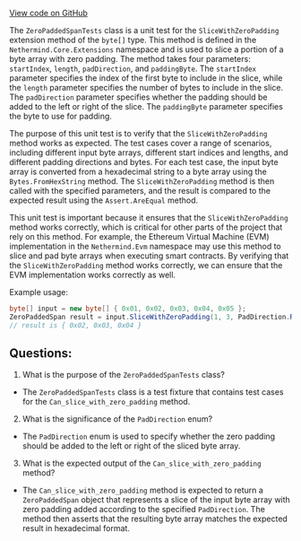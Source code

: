 [View code on GitHub](https://github.com/nethermindeth/nethermind/Nethermind.Evm.Test/ZeroPaddedSpanTests.cs)

The `ZeroPaddedSpanTests` class is a unit test for the `SliceWithZeroPadding` extension method of the `byte[]` type. This method is defined in the `Nethermind.Core.Extensions` namespace and is used to slice a portion of a byte array with zero padding. The method takes four parameters: `startIndex`, `length`, `padDirection`, and `paddingByte`. The `startIndex` parameter specifies the index of the first byte to include in the slice, while the `length` parameter specifies the number of bytes to include in the slice. The `padDirection` parameter specifies whether the padding should be added to the left or right of the slice. The `paddingByte` parameter specifies the byte to use for padding.

The purpose of this unit test is to verify that the `SliceWithZeroPadding` method works as expected. The test cases cover a range of scenarios, including different input byte arrays, different start indices and lengths, and different padding directions and bytes. For each test case, the input byte array is converted from a hexadecimal string to a byte array using the `Bytes.FromHexString` method. The `SliceWithZeroPadding` method is then called with the specified parameters, and the result is compared to the expected result using the `Assert.AreEqual` method.

This unit test is important because it ensures that the `SliceWithZeroPadding` method works correctly, which is critical for other parts of the project that rely on this method. For example, the Ethereum Virtual Machine (EVM) implementation in the `Nethermind.Evm` namespace may use this method to slice and pad byte arrays when executing smart contracts. By verifying that the `SliceWithZeroPadding` method works correctly, we can ensure that the EVM implementation works correctly as well.

Example usage:

```csharp
byte[] input = new byte[] { 0x01, 0x02, 0x03, 0x04, 0x05 };
ZeroPaddedSpan result = input.SliceWithZeroPadding(1, 3, PadDirection.Right);
// result is { 0x02, 0x03, 0x04 }
```
## Questions: 
 1. What is the purpose of the `ZeroPaddedSpanTests` class?
- The `ZeroPaddedSpanTests` class is a test fixture that contains test cases for the `Can_slice_with_zero_padding` method.

2. What is the significance of the `PadDirection` enum?
- The `PadDirection` enum is used to specify whether the zero padding should be added to the left or right of the sliced byte array.

3. What is the expected output of the `Can_slice_with_zero_padding` method?
- The `Can_slice_with_zero_padding` method is expected to return a `ZeroPaddedSpan` object that represents a slice of the input byte array with zero padding added according to the specified `PadDirection`. The method then asserts that the resulting byte array matches the expected result in hexadecimal format.